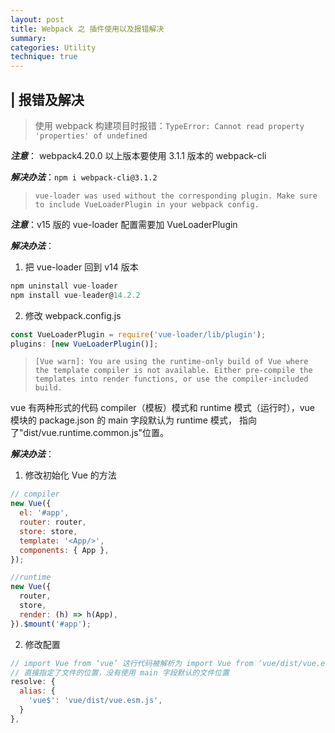 ```yaml
---
layout: post
title: Webpack 之 插件使用以及报错解决
summary:
categories: Utility
technique: true
---
```


## | 报错及解决

> 使用 webpack 构建项目时报错：`TypeError: Cannot read property 'properties' of undefined`

**_注意_**： webpack4.20.0 以上版本要使用 3.1.1 版本的 webpack-cli

**_解决办法_**：`npm i webpack-cli@3.1.2`

> `vue-loader was used without the corresponding plugin. Make sure to include VueLoaderPlugin in your webpack config.`

**_注意_**：v15 版的 vue-loader 配置需要加 VueLoaderPlugin

**_解决办法_**：

1. 把 vue-loader 回到 v14 版本

```javascript
npm uninstall vue-loader
npm install vue-leader@14.2.2
```

2. 修改 webpack.config.js

```javascript
const VueLoaderPlugin = require('vue-loader/lib/plugin');
plugins: [new VueLoaderPlugin()];
```

> `[Vue warn]: You are using the runtime-only build of Vue where the template compiler is not available. Either pre-compile the templates into render functions, or use the compiler-included build.`

vue 有两种形式的代码 compiler（模板）模式和 runtime 模式（运行时），vue 模块的 package.json 的 main 字段默认为 runtime 模式， 指向了"dist/vue.runtime.common.js"位置。

**_解决办法_**：

1. 修改初始化 Vue 的方法

```javascript
// compiler
new Vue({
  el: '#app',
  router: router,
  store: store,
  template: '<App/>',
  components: { App },
});

//runtime
new Vue({
  router,
  store,
  render: (h) => h(App),
}).$mount('#app');
```

2. 修改配置

```javascript
// import Vue from ‘vue’ 这行代码被解析为 import Vue from ‘vue/dist/vue.esm.js’
// 直接指定了文件的位置，没有使用 main 字段默认的文件位置
resolve: {
  alias: {
    'vue$': 'vue/dist/vue.esm.js',
  }
},
```
